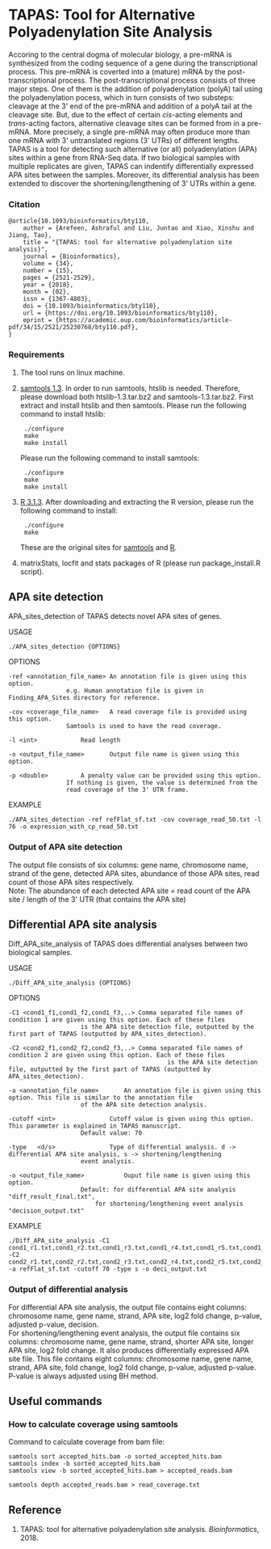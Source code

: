 # TAPAS: Tool for Alternative Polyadenylation Site Analysis

Accoring to the central dogma of molecular biology, a pre-mRNA is synthesized from the coding sequence of a gene during the transcriptional process. This pre-mRNA is coverted into a (mature) mRNA by the post-transcriptional process. The post-transcriptional process consists of three major steps. One of them is the addition of polyadenylation (polyA) tail using the polyadenylation pocess, which in turn consists of two substeps: cleavage at the 3' end of the pre-mRNA and addition of a polyA tail at the cleavage site. But, due to the effect of certain *cis*-acting elements and *trans*-acting factors, alternative cleavage sites can be formed from in a pre-mRNA. More precisely, a single pre-mRNA may often produce more than one mRNA with 3' untranslated regions (3' UTRs) of different lengths. TAPAS is a tool for detecting such alternative (or all) polyadenylation (APA) sites within a gene from RNA-Seq data. If two biological samples with multiple replicates are given, TAPAS can indentify differentially expressed APA sites between the samples. Moreover, its differential analysis has been extended to discover the shortening/lengthening of 3' UTRs within a gene.

### Citation

	@article{10.1093/bioinformatics/bty110,
		author = {Arefeen, Ashraful and Liu, Juntao and Xiao, Xinshu and Jiang, Tao},
		title = "{TAPAS: tool for alternative polyadenylation site analysis}",
		journal = {Bioinformatics},
		volume = {34},
		number = {15},
		pages = {2521-2529},
		year = {2018},
		month = {02},
		issn = {1367-4803},
		doi = {10.1093/bioinformatics/bty110},
		url = {https://doi.org/10.1093/bioinformatics/bty110},
		eprint = {https://academic.oup.com/bioinformatics/article-pdf/34/15/2521/25230768/bty110.pdf},
	}

### Requirements
1. The tool runs on linux machine.
2. [samtools 1.3](https://sourceforge.net/projects/samtools/files/samtools/1.3/). In order to run samtools, htslib is needed.
   Therefore, please download both htslib-1.3.tar.bz2 and samtools-1.3.tar.bz2. First extract and install htslib and then 
   samtools. Please run the following command to install htslib:
		
		./configure
		make
		make install

   Please run the following command to install samtools:
	
		./configure
		make
		make install
 
3. [R 3.1.3](https://cran.r-project.org/src/base/R-3/R-3.1.3.tar.gz). After downloading and extracting the R version, please
   run the following command to install:

		./configure
		make

   These are the original sites for [samtools](http://samtools.sourceforge.net/) and [R](https://cran.r-project.org/).
4. matrixStats, locfit and stats packages of R (please run package_install.R script). 

## APA site detection
APA_sites_detection of TAPAS detects novel APA sites of genes.

USAGE

	./APA_sites_detection {OPTIONS}

OPTIONS

	-ref <annotation_file_name>	An annotation file is given using this option. 
					e.g. Human annotation file is given in Finding_APA_Sites directory for reference.

	-cov <coverage_file_name>	A read coverage file is provided using this option.
					Samtools is used to have the read coverage.

	-l <int>			Read length

	-o <output_file_name>		Output file name is given using this option.

	-p <double>			A penalty value can be provided using this option.
					If nothing is given, the value is determined from the 
					read coverage of the 3' UTR frame.

EXAMPLE

	./APA_sites_detection -ref refFlat_sf.txt -cov coverage_read_50.txt -l 76 -o expression_with_cp_read_50.txt


### Output of APA site detection
The output file consists of six columns: gene name, chromosome name, strand of the gene, detected APA sites, abundance of those APA sites, read count of those APA sites respectively. <br />
Note: The abundance of each detected APA site = read count of the APA site / length of the 3' UTR (that contains the APA site)  

	
## Differential APA site analysis
Diff_APA_site_analysis of TAPAS does differential analyses between two biological samples.

USAGE

	./Diff_APA_site_analysis {OPTIONS}

OPTIONS

	-C1 <cond1_f1,cond1_f2,cond1_f3,..>	Comma separated file names of condition 1 are given using this option. Each of these files
						is the APA site detection file, outputted by the first part of TAPAS (outputted by APA_sites_detection).
	
	-C2 <cond2_f1,cond2_f2,cond2_f3,..>	Comma separated file names of condition 2 are given using this option. Each of these files 
                                                is the APA site detection file, outputted by the first part of TAPAS (outputted by APA_sites_detection).

	-a <annotation_file_name>		An annotation file is given using this option. This file is similar to the annotation file
						of the APA site detection analysis.

	-cutoff	<int>				Cutoff value is given using this option. This parameter is explained in TAPAS manuscript.
						Default value: 70

	-type	<d/s>				Type of differential analysis. d -> differential APA site analysis, s -> shortening/lengthening
						event analysis.

	-o <output_file_name>			Ouput file name is given using this option. 
						Default: for differential APA site analysis "diff_result_final.txt", 
							for shortening/lengthening event analysis "decision_output.txt"

EXAMPLE

	./Diff_APA_site_analysis -C1 cond1_r1.txt,cond1_r2.txt,cond1_r3.txt,cond1_r4.txt,cond1_r5.txt,cond1_r6.txt -C2 cond2_r1.txt,cond2_r2.txt,cond2_r3.txt,cond2_r4.txt,cond2_r5.txt,cond2_r6.txt -a refFlat_sf.txt -cutoff 70 -type s -o deci_output.txt
					

### Output of differential analysis
For differential APA site analysis, the output file contains eight columns: chromosome name, gene name, strand, APA site, log2 fold change, p-value, adjusted p-value, decision. <br />
For shortening/lengthening event analysis, the output file contains six columns: chromosome name, gene name, strand, shorter APA site, longer APA site, log2 fold change. It also produces
differentially expressed APA site file. This file contains eight columns: chromosome name, gene name, strand, APA site, fold change, log2 fold change, p-value, adjusted p-value.
P-value is always adjusted using BH method.


## Useful commands

### How to calculate coverage using samtools

Command to calculate coverage from bam file:

	samtools sort accepted_hits.bam -o sorted_accepted_hits.bam
	samtools index -b sorted_accepted_hits.bam
	samtools view -b sorted_accepted_hits.bam > accepted_reads.bam

	samtools depth accepted_reads.bam > read_coverage.txt

## Reference
1. TAPAS: tool for alternative polyadenylation site analysis. *Bioinformatics*, 2018.
